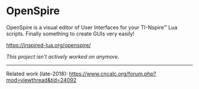 # OpenSpire
OpenSpire is a visual editor of User Interfaces for your TI-Nspire™ Lua scripts. Finally something to create GUIs very easily!

https://inspired-lua.org/openspire/

_This project isn't actively worked on anymore._
___

Related work (late-2018): https://www.cncalc.org/forum.php?mod=viewthread&tid=24092
